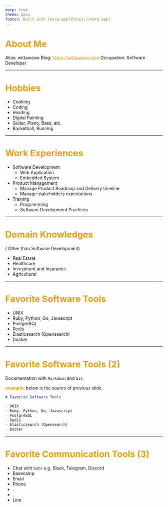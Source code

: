 ```yaml
---
marp: true
theme: gaia
footer: Built with [marp.app](https://marp.app)
---
```

<style>
  h1, a, b, strong {
    color: #EE9E0B !important;
  }

  footer {
    font-size: 20px;
  }
</style>

# **About Me**

Alias: wittawasw
Blog: https://wittawasw.com
Occupation: Software Developer

---

# Hobbies

- Cooking
- Coding
- Reading
- Digital Painting
- Guitar, Piano, Bass, etc.
- Basketball, Running

---

# Work Experiences

- Software Development
  - Web Application
  - Embedded System
- Product Management
  - Manage Product Roadmap and Delivery timeline
  - Manage stakeholders expectations
- Training
  - Programming
  - Software Development Practices

---
# Domain Knowledges
( Other than Software Development)
- Real Estate
- Healthcare
- Investment and Insurance
- Agricultural

---
# Favorite Software Tools

- UNIX
- Ruby, Python, Go, Javascript
- PostgreSQL
- Redis
- Elasticsearch (Opensearch)
- Docker

---

# Favorite Software Tools (2)

Documentation with `Markdown` and `Git`.

**example**: below is the source of previous slide.

```markdown
# Favorite Software Tools

- UNIX
- Ruby, Python, Go, Javascript
- PostgreSQL
- Redis
- Elasticsearch (Opensearch)
- Docker

```

---

# Favorite Communication Tools (3)

- Chat with `bots` e.g. Slack, Telegram, Discord
- Basecamp
- Email
- Phone
- .
- .
- Line



